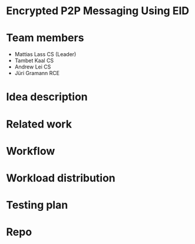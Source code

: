 # Encrypted P2P Messaging Using EID

# Team members
* Mattias Lass CS (Leader)
* Tambet Kaal CS
* Andrew Lei CS
* Jüri Gramann RCE

# Idea description

# Related work

# Workflow

# Workload distribution

# Testing plan

# Repo
